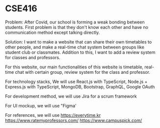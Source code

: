 # CSE416

Problem: After Covid, our school is forming a weak bonding between students. First problem is that they don't know each other and have no communication method except talking directly.

Solution: I want to make a website that can share their own timetables to other people, and make a real-time chat system between groups like student club or classmates. Addition to this, I want to add a review system for  classes and professors.

For this website, our main functionalities of this website is timetable, real-time chat with certain group, review system for the class and professor.

For technology stacks, We will use React.js with TypeScript, Node.js + Express.js  with TypeScript, MongoDB, Bootstrap, GraphQL, Google OAuth

For development method, we will use Jira for a scrum framework 

For UI mockup, we will use "Figma'

For references, we will use
https://everytime.kr
https://www.ratemyprofessors.com/
https://www.campuspick.com/